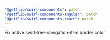 ```yaml
---
"@getflip/swirl-components": patch
"@getflip/swirl-components-angular": patch
"@getflip/swirl-components-react": patch
---
```


Fix active swirl-tree-navigation-item border color
